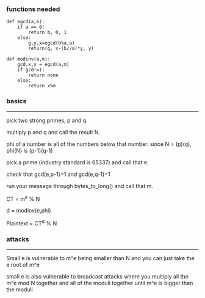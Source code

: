 ### functions needed
```
def egcd(a,b):
	if a == 0:
		return b, 0, 1
	else:
		g,y,x=egcd(b%a,a)
		return(g, x-(b//a)*y, y)

def modinv(a,m):
	gcd,x,y = egcd(a,m)
	if gcd!=1:
		return none
	else:
		return x%m
```
### basics
-----
pick two strong primes, p and q.

multiply p and q and call the result N.

phi of a number is all of the numbers below that number. since N = (p)(q), phi(N) is (p-1)(q-1)

pick a prime (industry standard is 65337) and call that e.

check that gcd(e,p-1)=1 and gcd(e,q-1)=1

run your message through bytes_to_long() and call that m.

CT = m<sup>e</sup> % N

d = modinv(e,phi)

Plaintext = CT<sup>d</sup> % N
### attacks
---------
Small e is vulnerable to m^e being smaller than N and you can just take the e root of m^e

small e is also vulnerable to broadcast attacks where you multiply all the m^e mod N together and all of the moduli together until m^e is 
bigger than the moduli
